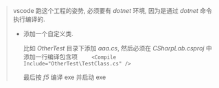 > vscode 跑这个工程的姿势, 必须要有 *dotnet* 环境, 因为是通过 *dotnet* 命令执行编译的.
>
> - 添加一个自定义类. 
>
>     比如 *OtherTest* 目录下添加 *aaa.cs*, 然后必须在 *CSharpLab.csproj* 中添加一行编译包含项 `    <Compile Include="OtherTest\TestClass.cs" />`
>
>     最后按 *f5* 编译 exe 并启动 exe